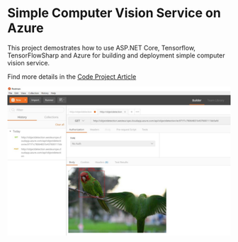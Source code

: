 #  Simple Computer Vision Service on Azure

This project demostrates how to use ASP.NET Core, Tensorflow, TensorFlowSharp and Azure for building and deployment simple computer vision service.

Find more details in the [Code Project Article]()

![alt tag](post-man-detected-image.jpg)
